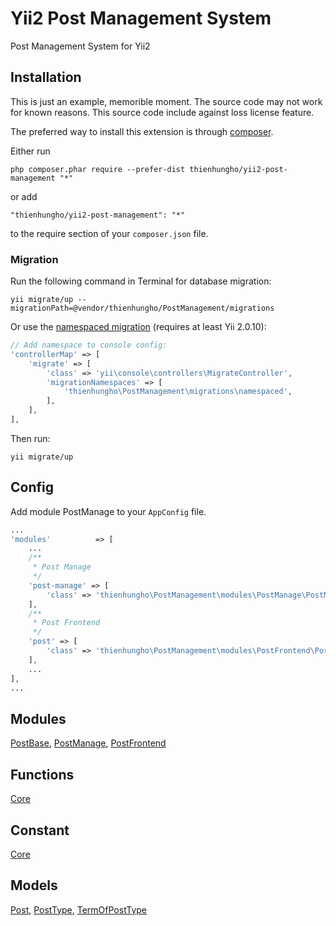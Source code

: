 Yii2 Post Management System
====================
Post Management System for Yii2

Installation
------------

This is just an example, memorible moment. The source code may not work for known reasons. This source code include against loss license feature.

The preferred way to install this extension is through [composer](http://getcomposer.org/download/).

Either run

```
php composer.phar require --prefer-dist thienhungho/yii2-post-management "*"
```

or add

```
"thienhungho/yii2-post-management": "*"
```

to the require section of your `composer.json` file.

### Migration

Run the following command in Terminal for database migration:

```
yii migrate/up --migrationPath=@vendor/thienhungho/PostManagement/migrations
```

Or use the [namespaced migration](http://www.yiiframework.com/doc-2.0/guide-db-migrations.html#namespaced-migrations) (requires at least Yii 2.0.10):

```php
// Add namespace to console config:
'controllerMap' => [
    'migrate' => [
        'class' => 'yii\console\controllers\MigrateController',
        'migrationNamespaces' => [
            'thienhungho\PostManagement\migrations\namespaced',
        ],
    ],
],
```

Then run:
```
yii migrate/up
```

Config
------------

Add module PostManage to your `AppConfig` file.

```php
...
'modules'          => [
    ...
    /**
     * Post Manage
     */
    'post-manage' => [
        'class' => 'thienhungho\PostManagement\modules\PostManage\PostManage',
    ],
    /**
     * Post Frontend
     */
    'post' => [
        'class' => 'thienhungho\PostManagement\modules\PostFrontend\PostModule',
    ],
    ...
],
...
```

Modules
------------

[PostBase](https://github.com/thienhungho/yii2-post-management/tree/master/src/modules/PostBase), [PostManage](https://github.com/thienhungho/yii2-post-management/tree/master/src/modules/PostManage), 
[PostFrontend](https://github.com/thienhungho/yii2-post-management/tree/master/src/modules/PostFrontend)

Functions
------------

[Core](https://github.com/thienhungho/yii2-post-management/tree/master/src/functions/core.php)

Constant
------------

[Core](https://github.com/thienhungho/yii2-post-management/tree/master/src/const/core.php)

Models
------------

[Post](https://github.com/thienhungho/yii2-post-management/tree/master/src/models/Post.php), [PostType](https://github.com/thienhungho/yii2-post-management/tree/master/src/models/PostType.php), [TermOfPostType](https://github.com/thienhungho/yii2-post-management/tree/master/src/models/TermOfPostType.php)
